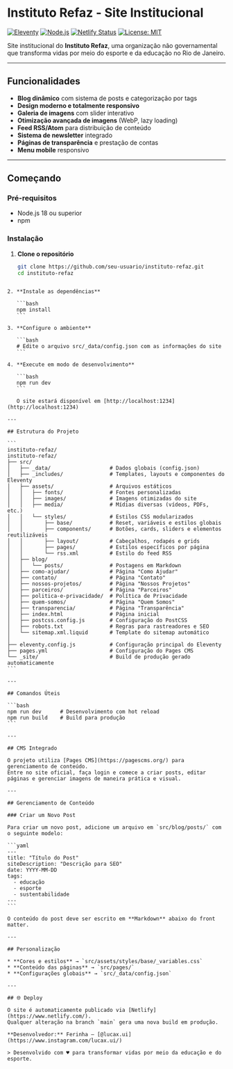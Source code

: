 # Instituto Refaz - Site Institucional

[![Eleventy](https://img.shields.io/badge/Eleventy-3.1.0--beta.1-000000?style=flat&logo=11ty)](https://www.11ty.dev/)
[![Node.js](https://img.shields.io/badge/Node.js-18+-339933?style=flat&logo=nodedotjs)](https://nodejs.org/)
[![Netlify Status](https://api.netlify.com/api/v1/badges/xxxx/deploy-status)](https://app.netlify.com/sites/instituto-refaz/deploys)
[![License: MIT](https://img.shields.io/badge/License-MIT-yellow.svg?style=flat)](https://opensource.org/licenses/MIT)

Site institucional do **Instituto Refaz**, uma organização não governamental que transforma vidas por meio do esporte e da educação no Rio de Janeiro.

---

## Funcionalidades

- **Blog dinâmico** com sistema de posts e categorização por tags  
- **Design moderno e totalmente responsivo**  
- **Galeria de imagens** com slider interativo  
- **Otimização avançada de imagens** (WebP, lazy loading)  
- **Feed RSS/Atom** para distribuição de conteúdo  
- **Sistema de newsletter** integrado  
- **Páginas de transparência** e prestação de contas  
- **Menu mobile** responsivo  

---

## Começando

### Pré-requisitos

- Node.js 18 ou superior  
- npm

### Instalação

1. **Clone o repositório**
   ```bash
   git clone https://github.com/seu-usuario/instituto-refaz.git
   cd instituto-refaz
````

2. **Instale as dependências**

   ```bash
   npm install
   ```

3. **Configure o ambiente**

   ```bash
   # Edite o arquivo src/_data/config.json com as informações do site
   ```

4. **Execute em modo de desenvolvimento**

   ```bash
   npm run dev
   ```

   O site estará disponível em [http://localhost:1234](http://localhost:1234)

---

## Estrutura do Projeto

```
instituto-refaz/
instituto-refaz/
├── src/
│   ├── _data/                   # Dados globais (config.json)
│   ├── _includes/               # Templates, layouts e componentes do Eleventy
│   ├── assets/                  # Arquivos estáticos
│   │   ├── fonts/               # Fontes personalizadas
│   │   ├── images/              # Imagens otimizadas do site
│   │   ├── media/               # Mídias diversas (vídeos, PDFs, etc.)
│   │   └── styles/              # Estilos CSS modularizados
│   │       ├── base/            # Reset, variáveis e estilos globais
│   │       ├── components/      # Botões, cards, sliders e elementos reutilizáveis
│   │       ├── layout/          # Cabeçalhos, rodapés e grids
│   │       ├── pages/           # Estilos específicos por página
│   │       └── rss.xml          # Estilo do feed RSS
│   ├── blog/
│   │   └── posts/               # Postagens em Markdown
│   ├── como-ajudar/             # Página "Como Ajudar"
│   ├── contato/                 # Página "Contato"
│   ├── nossos-projetos/         # Página "Nossos Projetos"
│   ├── parceiros/               # Página "Parceiros"
│   ├── politica-e-privacidade/  # Política de Privacidade
│   ├── quem-somos/              # Página "Quem Somos"
│   ├── transparencia/           # Página "Transparência"
│   ├── index.html               # Página inicial
│   ├── postcss.config.js        # Configuração do PostCSS
│   ├── robots.txt               # Regras para rastreadores e SEO
│   └── sitemap.xml.liquid       # Template do sitemap automático
│
├── eleventy.config.js           # Configuração principal do Eleventy
├── pages.yml                    # Configuração do Pages CMS
└── _site/                       # Build de produção gerado automaticamente
```

---

## Comandos Úteis

```bash
npm run dev      # Desenvolvimento com hot reload
npm run build    # Build para produção
```

---

## CMS Integrado

O projeto utiliza [Pages CMS](https://pagescms.org/) para gerenciamento de conteúdo.
Entre no site oficial, faça login e comece a criar posts, editar páginas e gerenciar imagens de maneira prática e visual.

---

## Gerenciamento de Conteúdo

### Criar um Novo Post

Para criar um novo post, adicione um arquivo em `src/blog/posts/` com o seguinte modelo:

```yaml
---
title: "Título do Post"
siteDescription: "Descrição para SEO"
date: YYYY-MM-DD
tags:
  - educação
  - esporte
  - sustentabilidade
---
```

O conteúdo do post deve ser escrito em **Markdown** abaixo do front matter.

---

## Personalização

* **Cores e estilos** → `src/assets/styles/base/_variables.css`
* **Conteúdo das páginas** → `src/pages/`
* **Configurações globais** → `src/_data/config.json`

---

## 🌐 Deploy

O site é automaticamente publicado via [Netlify](https://www.netlify.com/).
Qualquer alteração na branch `main` gera uma nova build em produção.

**Desenvolvedor:** Ferinha — [@lucax.ui](https://www.instagram.com/lucax.ui/)

> Desenvolvido com ♥ para transformar vidas por meio da educação e do esporte.


